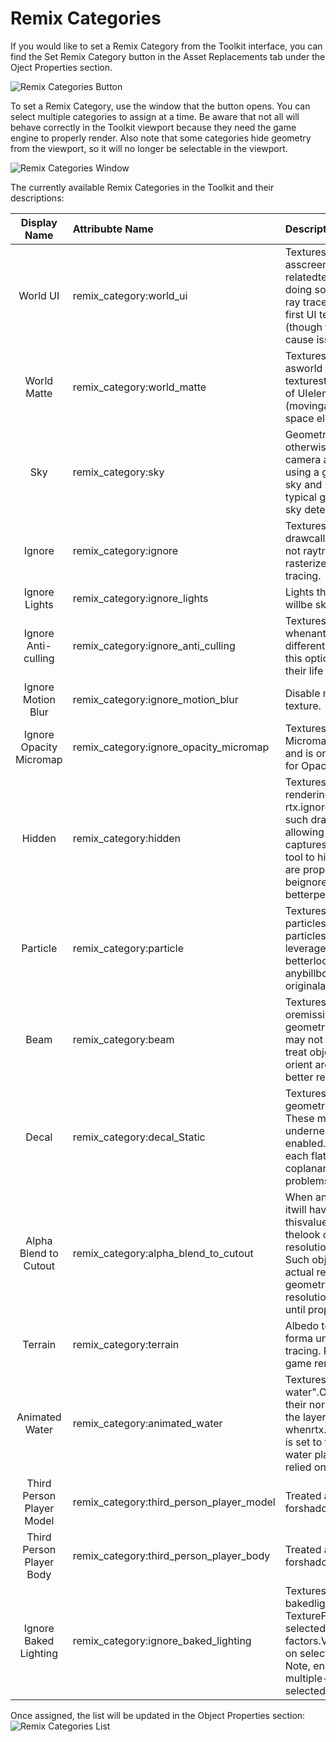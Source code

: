 # Remix Categories

If you would like to set a Remix Category from the Toolkit interface, you can find the Set Remix Category button in the
Asset Replacements tab under the Oject Properties section.

![Remix Categories Button](../data/images/remix-categories-button.png)

To set a Remix Category, use the window that the button opens. You can select multiple categories to assign at a time.
Be aware that not all will behave correctly in the Toolkit viewport because they need the game engine to properly
render. Also note that some categories hide geometry from the viewport, so it will no longer be selectable in the
viewport.

![Remix Categories Window](../data/images/remix-categories-window.png)

The currently available Remix Categories in the Toolkit and their descriptions:

|       Display Name        | Attribubte Name                          | Description                                                                                                                                                                                                                                                                                                                                                                                                                                                                                               |
|:-------------------------:|:-----------------------------------------|:----------------------------------------------------------------------------------------------------------------------------------------------------------------------------------------------------------------------------------------------------------------------------------------------------------------------------------------------------------------------------------------------------------------------------------------------------------------------------------------------------------|
|         World UI          | remix_category:world_ui                  | Textures on draw calls that should be treated asscreen space UI elements. All exclusively UI-relatedtextures should be classified this way and doing soallows the UI to be rasterized on top of the ray tracedscene like usual. Note that currently the first UI textureencountered triggers RTX injection (though this may changein the future as this does cause issues with games thatdraw UI mid-frame).                                                                                              |
|        World Matte        | remix_category:world_matte               | Textures on draw calls that should be treated asworld space UI elements. Unlike typical UI texturesthis option is useful for improved rendering of UIelements which appear as part of the scene (movingaround in 3D space rather than as a screen space element).                                                                                                                                                                                                                                         |
|            Sky            | remix_category:sky                       | Geometries from draw calls used for the sky orare otherwise intended to be very far away fromthe camera at all times (no parallax). Any drawcalls using a geometry hash in this list will betreated as sky and rendered as such in a mannerdifferent from typical geometry. The geometry hashbeing used for sky detection is based off of the assethash rule.                                                                                                                                             |
|          Ignore           | remix_category:ignore                    | Textures on draw calls that should be ignored. Any drawcall using an ignore texture will be skipped and not raytraced, useful for removing undesirable rasterized effectsor geometry not suitable for ray tracing.                                                                                                                                                                                                                                                                                        |
|       Ignore Lights       | remix_category:ignore_lights             | Lights that should be ignored. Any matching light willbe skipped and not added to be ray traced.                                                                                                                                                                                                                                                                                                                                                                                                          |
|    Ignore Anti-culling    | remix_category:ignore_anti_culling       | Textures that are forced to extend life length whenanti-culling is enabled. Some games use different cullingmethods we can't fully match, use this option to manuallyadd textures to force extend their life when anti-culling fails.                                                                                                                                                                                                                                                                     |
|    Ignore Motion Blur     | remix_category:ignore_motion_blur        | Disable motion blur for meshes with specific texture.                                                                                                                                                                                                                                                                                                                                                                                                                                                     |
|  Ignore Opacity Micromap  | remix_category:ignore_opacity_micromap   | Textures to ignore when generating Opacity Micromaps.This generally does not have to be set and is only usefulfor black listing problematic cases for Opacity Micromapusage.                                                                                                                                                                                                                                                                                                                              |
|          Hidden           | remix_category:hidden                    | Textures on draw calls that should be hidden from rendering,but not totally ignored. This is similar to rtx.ignoreTexturesbut instead of completely ignoring such draw calls they areonly hidden from rendering, allowing for the hidden objects tostill appear in captures. As such, this is mostly only adevelopment tool to hide objects during development untilthey are properly replaced, otherwise the objects should beignored with rtx.ignoreTextures instead for betterperformance.             |
|         Particle          | remix_category:particle                  | Textures on draw calls that should be treatedas particles. When objects are marked as particlesmore approximate rendering methods are leveraged,allowing for more efficient and typically betterlooking particle rendering. Generally anybillboard-like blended particle objects in the originalapplication should be classified this way.                                                                                                                                                                |
|           Beam            | remix_category:beam                      | Textures on draw calls that are already particles oremissively blended and have beam-like geometry.To handle cases where a regular billboard may not apply, adifferent beam mode is used to treat objects as more ofa cylindrical beam and re-orient around its main spanning axis,allowing for better rendering of these beam-like effect objects.                                                                                                                                                       |
|           Decal           | remix_category:decal_Static              | Textures on draw calls used for static geometricdecals or decals with complex topology. These materialswill be blended over the materials underneath them whendecal material blending is enabled. A small configurableoffset is applied to each flat/co-planar part of these decalsto prevent coplanar geometric cases (which poses problemsfor ray tracing).                                                                                                                                             |
|   Alpha Blend to Cutout   | remix_category:alpha_blend_to_cutout     | When an object is added to the cutout textures list itwill have a cutout alpha mode forced on it, using thisvalue for the alpha test. This is meant to improve thelook of some legacy mode materials using low-resolutiontextures and alpha blending in Remix. Such objects aregenerally better handled with actual replacement assetsusing fully opaque geometry replacements or alpha cutoutwith higher resolution textures, so this should only berelied on until proper replacements can be authored. |
|          Terrain          | remix_category:terrain                   | Albedo textures that are baked blended together to forma unified terrain texture used during ray tracing. Putalbedo textures into this category if the game rendersterrain as a blend of multiple textures.                                                                                                                                                                                                                                                                                               |
|      Animated Water       | remix_category:animated_water            | Textures on draw calls to be treated as "animated water".Objects with this flag applied will animate their normalsto fake a basic water effect based on the layered watermaterial parameters, and only whenrtx.opaqueMaterial.layeredWaterNormalEnable is set to true.Should typically be used on static water planes that theoriginal application may have relied on shaders to animatewater on.                                                                                                         |
| Third Person Player Model | remix_category:third_person_player_model | Treated as a third person model to be used forshadows, but not rendered.                                                                                                                                                                                                                                                                                                                                                                                                                                  |
| Third Person Player Body  | remix_category:third_person_player_body  | Treated as a third person model to be used forshadows, but not rendered.                                                                                                                                                                                                                                                                                                                                                                                                                                  |
|   Ignore Baked Lighting   | remix_category:ignore_baked_lighting     | Textures for which to ignore two types of bakedlighting. Texture Factors and Vertex Color. TextureFactor disablement: Using this feature on selectedtextures will eliminate the texture factors.Vertex Color disablement: Using this feature on selectedtextures will eliminate the vertex colors. Note, enablingthis setting will automatically disable multiple-stagetexture factor blendings for the selected textures.                                                                                |

Once assigned, the list will be updated in the Object Properties section:
![Remix Categories List](../data/images/remix-categories-list.png)
